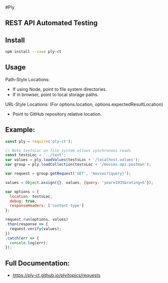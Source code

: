 #Ply

## REST API Automated Testing

## Install
```bash
npm install --save ply-ct
```

## Usage
Path-Style Locations:
 - If using Node, point to file system directories.
 - If in browser, point to local storage paths.

URL-Style Locations:
(For options.location, options.expectedResultLocation)
 - Point to GitHub repository relative location.

## Example:
```javascript
const ply = require('ply-ct');

// Note testsLoc on file system allows synchronous reads
const testsLoc = '../test';
var values = ply.loadValues(testsLoc + '/localhost.values');
var group = ply.loadCollection(testsLoc + '/movies-api.postman');

var request = group.getRequest('GET', 'movies?{query}');

values = Object.assign({}, values, {query: 'year=1935&rating=5'});

var options = {
  location: testsLoc,
  debug: true,
  responseHeaders: ['content-type']
};

request.run(options, values)
.then(response => {
  request.verify(values);
})
.catch(err => {
  console.log(err);
});
```

## Full Documentation:
  - https://ply-ct.github.io/ply/topics/requests
